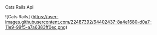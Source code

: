 Cats Rails Api

![Cats Rails]
(https://user-images.githubusercontent.com/22487392/64402437-8a4e1680-d0a7-11e9-99f5-a7a6383ff0ec.png)
